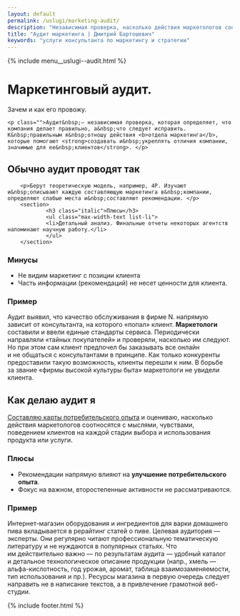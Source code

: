 ```yaml
---
layout: default
permalink: /uslugi/marketing-audit/
description: "Независимая проверка, насколько действия маркетологов соотносятся с&nbsp;потребительским опытом.  "
title: "Аудит маркетинга | Дмитрий Бартошевич"
keywords: "услуги консультанта по маркетингу и стратегии"
---
```


<div class="body__container">
  
  {% include menu__uslugi--audit.html %}

<main class="section__content row-gap--l">
       


 <div class="intro max-width-text"><h1 class="inline bold">Маркетинговый аудит.</h1> Зачем и&nbsp;как его провожу. </div>

	<p class="">Аудит&nbsp;— независимая проверка, которая определяет, что компания делает правильно, а&nbsp;что следует исправить. К&nbsp;правильным я&nbsp;отношу действия <b>отдела маркетинга</b>, которые помогают <strong>создавать и&nbsp;укреплять отличия компании, значимые для ее&nbsp;клиентов</strong>. </p>
       
<article class="grid-columns__first-one-half row-gap--m">
        <h2 class="bold h2 section__title">Обычно аудит проводят так</h2>

        <p>Берут теоретическую модель, например, 4P. Изучают и&nbsp;описывают каждую составляющую маркетинга в&nbsp;компании, определяют слабые места и&nbsp;составляют рекомендации. </p>
        <section>
                <h3 class="italic">Плюсы</h3>
                <ul class="max-width-text list-li">	
                <li>Детальный анализ. Финальные отчеты некоторых агентств напоминают научную работу.</li>
                </ul>
        </section>

<section>
        <h3 class="italic">Минусы</h3>
        <ul class="list-li max-width-text ">
        <li>Не&nbsp;видим маркетинг с&nbsp;позиции клиента</li>
        <li>Часть информации (рекомендаций) не&nbsp;несет ценности для клиента.</li>
        </ul>
        </section>

<section>
        <h3 class="italic">Пример</h3>
        <p> Аудит выявил, что качество обслуживания в&nbsp;фирме&nbsp;N. напрямую зависит от&nbsp;консультанта, на&nbsp;которого &laquo;попал&raquo; клиент. <b>Маркетологи</b> составили и&nbsp;ввели единые стандарты сервиса. Периодически направляли &laquo;тайных покупателей&raquo; и&nbsp;проверяли, насколько им&nbsp;следуют. Но&nbsp;при этом сам клиент предпочел&nbsp;бы заказывать все онлайн и&nbsp;не&nbsp;общаться с&nbsp;консультантами в&nbsp;принципе. Как только конкуренты предоставили такую возможность, клиенты перешли к&nbsp;ним. В&nbsp;борьбе за&nbsp;звание &laquo;фирмы высокой культуры быта&raquo; маркетологи не&nbsp;увидели клиента. </p>
        </section>

</article>
<article class="grid-columns__last-one-half row-gap--m">
 <h2 class="bold h2 section__title">Как делаю аудит я</h2>
<p><a href="/blog/customer-journey-map/" class="link">Составляю карты потребительского опыта</a> и&nbsp;оцениваю, насколько действия маркетологов соотносятся с&nbsp;мыслями, чувствами, поведением клиентов на&nbsp;каждой стадии выбора и&nbsp;использования продукта или услуги. </p>

<section>
<h3 class="italic">Плюсы</h3>
    <ul class="ml3 list-li max-width-text ">	
        <li>Рекомендации напрямую влияют на&nbsp;<strong>улучшение потребительского опыта</strong>.</li>
        <li>Фокус на&nbsp;важном, второстепенные активности не&nbsp;рассматриваются.</li>
    </ul>
</section>

<section>
<h3 class="italic">Пример</h3>
<p>
Интернет-магазин оборудования и&nbsp;ингредиентов для варки домашнего пива вкладывается в&nbsp;рерайтинг статей о&nbsp;пиве. Целевая аудитория&nbsp;&mdash; эксперты. Они регулярно читают профессиональную тематическую литературу и&nbsp;не&nbsp;нуждаются в&nbsp;популярных статьях. Что им&nbsp;действительно важно&nbsp;&mdash; по&nbsp;результатам аудита&nbsp;&mdash; удобный каталог и&nbsp;детальное технологическое описание продукции (напр., хмель&nbsp;&mdash; альфа-кислотность, год урожая, аромат, таблица взаимозаменяемости, тип использования и&nbsp;пр.). Ресурсы магазина в&nbsp;первую очередь следует направить не&nbsp;в&nbsp;написание текстов, а&nbsp;в&nbsp;привлечение грамотной веб-студии.
</p>
</section>

</article>





        
    
</main>

{% include footer.html %}
</div>



